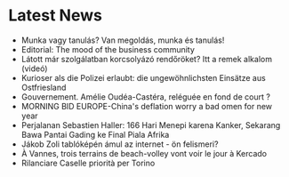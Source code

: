 # Latest News
-  Munka vagy tanulás? Van megoldás, munka és tanulás!
-  Editorial: The mood of the business community
-  Látott már szolgálatban korcsolyázó rendőröket? Itt a remek alkalom (videó)
-  Kurioser als die Polizei erlaubt: die ungewöhnlichsten Einsätze aus Ostfriesland
-  Gouvernement. Amélie Oudéa-Castéra, reléguée en fond de court ?
-  MORNING BID EUROPE-China's deflation worry a bad omen for new year
-  Perjalanan Sebastien Haller: 166 Hari Menepi karena Kanker, Sekarang Bawa Pantai Gading ke Final Piala Afrika
-  Jákob Zoli tablóképén ámul az internet - ön felismeri?
-  À Vannes, trois terrains de beach-volley vont voir le jour à Kercado
-  Rilanciare Caselle priorità per Torino
